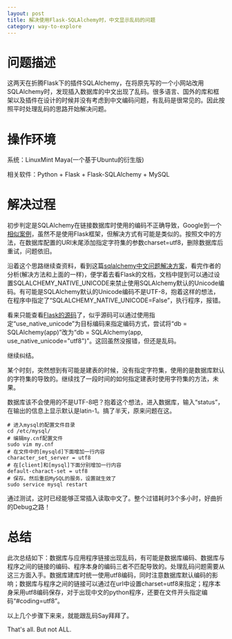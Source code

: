 ```yaml
---
layout: post
title: 解决使用Flask-SQLAlchemy时，中文显示乱码的问题
category: way-to-explore
---
```


# 问题描述

这两天在折腾Flask下的插件SQLAlchemy，在将原先写的一个小网站改用SQLAlchemy时，发现插入数据库的中文出现了乱码。很多语言、国外的库和框架以及插件在设计的时候并没有考虑到中文编码问题，有乱码是很常见的。因此按照平时处理乱码的思路开始解决问题。

# 操作环境

系统：LinuxMint Maya(一个基于Ubuntu的衍生版)

相关软件：Python + Flask + Flask-SQLAlchemy + MySQL

# 解决过程

初步判定是SQLAlchemy在链接数据库时使用的编码不正确导致，Google到一个[相似案例](http://biancheng.dnbcw.info/mysql/357779.html)，虽然不是使用Flask框架，但解决方式有可能是类似的。按照文中的方法，在数据库配置的URI末尾添加指定字符集的参数charset=utf8，删除数据库后重试，问题依旧。

沿着这个思路继续查资料，看到这篇[sqlalchemy中文问题解决方案](http://firefish.blog.51cto.com/298258/112794)，看完作者的分析(解决方法和上面的一样)，便学着去看Flask的文档，文档中提到可以通过设置SQLALCHEMY_NATIVE_UNICODE来禁止使用SQLAlchemy默认的Unicode编码。有可能是SQLAlchemy默认的Unicode编码不是UTF-8，抱着这样的想法，在程序中指定了“SQLALCHEMY_NATIVE_UNICODE=False”，执行程序，报错。

看来只能查看[Flask的源码](https://github.com/mitsuhiko/flask-sqlalchemy/blob/master/flask_sqlalchemy/__init__.py)了，似乎源码可以通过使用指定“use_native_unicode”为目标编码来指定编码方式，尝试将“db = SQLAlchemy(app)”改为“db = SQLAlchemy(app, use_native_unicode="utf8")”。这回虽然没报错，但还是乱码。

继续纠结。

某个时刻，突然想到有可能是建表的时候，没有指定字符集，使用的是数据库默认的字符集的导致的。继续找了一段时间的如何指定建表时使用字符集的方法，未果。

数据库该不会使用的不是UTF-8吧？抱着这个想法，进入数据库，输入“status”，在输出的信息上显示默认是latin-1。搞了半天，原来问题在这。

    # 进入mysql的配置文件目录
    cd /etc/mysql/
    # 编辑my.cnf配置文件
    sudo vim my.cnf
    # 在文件中的[mysqld]下面增加一行内容
    character_set_server = utf8
    # 在[client]和[mysql]下面分别增加一行内容
    default-charact-set = utf8
    # 保存。然后重启MySQL的服务，设置就生效了
    sudo service mysql restart

通过测试，这时已经能够正常插入读取中文了。整个过错耗时3个多小时，好曲折的Debug之路！

# 总结

此次总结如下：数据库与应用程序链接出现乱码，有可能是数据库编码、数据库与程序之间的链接的编码、程序本身的编码三者不匹配导致的。处理乱码问题需要从这三方面入手。数据库建库时统一使用utf8编码，同时注意数据库默认编码的影响；数据库与程序之间的链接可以通过在url中设置charset=utf8来指定；程序本身采用utf8编码保存，对于出现中文的python程序，还要在文件开头指定编码“#coding=utf8”。

以上几个步骤下来来，就能跟乱码Say拜拜了。

That's all. But not ALL.
